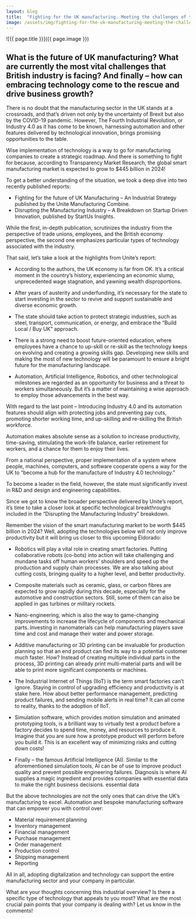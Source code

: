 ```yaml
---
layout: blog
title:  "Fighting for the UK manufacturing. Meeting the challenges of the future"
image: /assets/img/fighting-for-the-uk-manufacturing-meeting-the-challenges-of-the-future.jpg
---
```


![{{ page.title }}]({{ page.image }})

## What is the future of UK manufacturing? What are currently the most vital challenges that British industry is facing? And finally – how can embracing technology come to the rescue and drive business growth?
There is no doubt that the manufacturing sector in the UK stands at a crossroads, and that’s driven not only by the uncertainty of Brexit but also by the COVID-19 pandemic. However, The Fourth Industrial Revolution, or Industry 4.0 as it has come to be known, harnessing automation and other features delivered by technological innovation, brings promising opportunities to the table.

Wise implementation of technology is a way to go for manufacturing companies to create a strategic roadmap. And there is something to fight for because, according to Transparency Market Research, the global smart manufacturing market is expected to grow to $445 billion in 2024!

To get a better understanding of the situation, we took a deep dive into two recently published reports:

- Fighting for the future of UK Manufacturing – An Industrial Strategy published by the Unite Manufacturing Combine.
- Disrupting the Manufacturing Industry – A Breakdown on Startup Driven Innovation, published by StartUs Insights.

While the first, in-depth publication, scrutinizes the industry from the perspective of trade unions, employees, and the British economy perspective, the second one emphasizes particular types of technology associated with the industry.

That said, let’s take a look at the highlights from Unite’s report:

- According to the authors, the UK economy is far from OK. It’s a critical moment in the country’s history, experiencing an economic slump, unprecedented wage stagnation, and yawning wealth disproportions.
  
- After years of austerity and underfunding, it’s necessary for the state to start investing in the sector to revive and support sustainable and diverse economic growth.
  
- The state should take action to protect strategic industries, such as steel, transport, communication, or energy, and embrace the “Build Local / Buy UK” approach.
  
- There is a strong need to boost future-oriented education, where employees have a chance to up-skill or re-skill as the technology keeps on evolving and creating a growing skills gap. Developing new skills and making the most of new technology will be paramount to ensure a bright future for the manufacturing landscape.
  
- Automation, Artificial Intelligence, Robotics, and other technological milestones are regarded as an opportunity for business and a threat to workers simultaneously. But it’s a matter of maintaining a wise approach to employ those advancements in the best way.

With regard to the last point – Introducing Industry 4.0 and its automation features should align with protecting jobs and preventing pay cuts, promoting shorter working time, and up-skilling and re-skilling the British workforce.

Automation makes absolute sense as a solution to increase productivity, time-saving, stimulating the work-life balance, earlier retirement for workers, and a chance for them to enjoy their lives.

From a national perspective, proper implementation of a system where people, machines, computers, and software cooperate opens a way for the UK to “become a hub for the manufacture of Industry 4.0 technology.”

To become a leader in the field, however, the state must significantly invest in R&D and design and engineering capabilities.

Since we got to know the broader perspective delivered by Unite’s report, it’s time to take a closer look at specific technological breakthroughs included in the “Disrupting the Manufacturing Industry” breakdown.

Remember the vision of the smart manufacturing market to be worth $445 billion in 2024? Well, adopting the technologies below will not only improve productivity but it will bring us closer to this upcoming Eldorado:

- Robotics will play a vital role in creating smart factories. Putting collaborative robots (co-bots) into action will take challenging and mundane tasks off human workers’ shoulders and speed up the production and supply chain processes. We are also talking about cutting costs, bringing quality to a higher level, and better productivity.
  
- Composite materials such as ceramic, glass, or carbon fibres are expected to grow rapidly during this decade, especially for the automotive and construction sectors. Still, some of them can also be applied in gas turbines or military rockets.

- Nano-engineering, which is also the way to game-changing improvements to increase the lifecycle of components and mechanical parts. Investing in nanomaterials can help manufacturing players save time and cost and manage their water and power storage.
  
- Additive manufacturing or 3D printing can be invaluable for production planning so that an end product can find its way to a potential customer much faster. How? Instead of creating multiple individual parts in the process, 3D printing can already print multi-material parts and will be able to print more significant components or machines.

- The Industrial Internet of Things (IIoT) is the term smart factories can’t ignore. Staying in control of upgrading efficiency and productivity is at stake here. How about better performance management, predicting product failures, and sending mobile alerts in real time? It can all come to reality, thanks to the adoption of IIoT.
  
- Simulation software, which provides motion simulation and animated prototyping tools, is a brilliant way to virtually test a product before a factory decides to spend time, money, and resources to produce it. Imagine that you are sure how a prototype product will perform before you build it. This is an excellent way of minimizing risks and cutting down costs!
  
- Finally – the famous Artificial Intelligence (AI). Similar to the aforementioned simulation tools, AI can be of use to improve product quality and prevent possible engineering failures. Diagnosis is where AI supplies a magic ingredient and provides companies with essential data to make the right business decisions.
essential data

But the above technologies are not the only ones that can drive the UK’s manufacturing to excel. Automation and bespoke manufacturing software that can empower you with control over:

- Material requirement planning
- Inventory management
- Financial management
- Purchase management
- Order management
- Production control
- Shipping management
- Reporting

All in all, adopting digitalization and technology can support the entire manufacturing sector and your company in particular.

What are your thoughts concerning this industrial overview? Is there a specific type of technology that appeals to you most? What are the most crucial pain points that your company is dealing with? Let us know in the comments!
